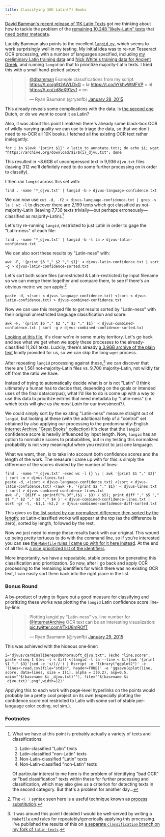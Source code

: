 ```yaml
---
title: Classifying 10K Latin(?) Books
---
```


[David Bamman's recent release of 11K Latin Texts](http://www.cs.cmu.edu/~dbamman/latin.html) got me thinking about how to tackle the problem of the [remaining 10,248 "likely-Latin" texts](https://github.com/dbamman/latin-texts/tree/master/metadata) that [need better metadata](http://chronicle.com/article/Googles-Book-Search-A/48245/).

Luckily Bamman also points to the excellent [`langid.py`](https://github.com/saffsd/langid.py), which seems to work surprisingly well in my testing. My initial idea was to re-run Tesseract OCR processing, with a number of languages specified, including [my preliminary Latin training data](https://ryanfb.github.io/latinocr/) and [Nick White's training data for Ancient Greek](http://ancientgreekocr.org/), and running `langid` on that to prioritize majority-Latin texts. I tried this with a small hand-picked subset:

> <blockquote class="twitter-tweet" data-conversation="none" lang="en"><p><a href="https://twitter.com/dbamman">@dbamman</a> Example classifications from my script:&#10;<a href="https://t.co/g9t2AWLDkG">https://t.co/g9t2AWLDkG</a> = la&#10;<a href="https://t.co/hYkhvWMFVP">https://t.co/hYkhvWMFVP</a> = nl&#10;<a href="https://t.co/zd8eX91zy1">https://t.co/zd8eX91zy1</a> = en</p>&mdash; Ryan Baumann (@ryanfb) <a href="https://twitter.com/ryanfb/status/560518429653102593">January 28, 2015</a></blockquote>
<script async src="//platform.twitter.com/widgets.js" charset="utf-8"></script>

This already reveals some complications with the data. Is [the second one](https://archive.org/details/corpusdocumento00frgoog) Dutch, or do we want to count it as Latin? 

Also, it was about this point I realized: there's already some black-box OCR of wildly-varying quality we can use to triage the data, so that we don't need to re-OCR all 10K books. I fetched all the existing OCR text rather inelegantly:

    for i in $(awk '{print $1}' < latin_to_annotate.txt); do echo $i; wget "https://archive.org/download/$i/${i}_djvu.txt"; done

This resulted in ~8.6GB of uncompressed text in 9,936 `djvu.txt` files (leaving 312 we'll definitely need to do some further processing on in order to classify).

I then ran `langid` across this set with:

    find . -name '*_djvu.txt' | langid -b > djvus-language-confidence.txt

We can now use `cut -d, -f2 < djvus-language-confidence.txt | grep -v la | wc -l` to discover there are 2,199 texts which got classified as not-majority-Latin (leaving 7,736 texts trivially—but perhaps erroneously—classified as majority-Latin).[^classifications]

[^classifications]: What we have at this point is probably actually a variety of texts and classifications:
    
     1. Latin-classified "Latin" texts
     2. Latin-classified "non-Latin" texts
     3. Non-Latin-classified "Latin" texts
     4. Non-Latin-classified "non-Latin" texts
    
    Of particular interest to me here is the problem of identifying "bad OCR" or "bad classification" texts within these for further processing and classification, which may also give us a criterion for detecting texts in the second category. But that's a problem for another day...

Let's try re-running `langid`, restricted to just Latin in order to gage the "Latin-ness" of each file:

    find . -name '*_djvu.txt' | langid -b -l la > djvus-latin-confidence.txt

We can also sort these results by "Latin-ness" with:

    awk -F, '{print $3 "," $2 "," $1}' < djvus-latin-confidence.txt | sort -g > djvus-latin-confidence-sorted.txt

Let's sort both score files (unrestricted & Latin-restricted) by input filename so we can merge them together and compare them, to see if there's an obvious metric we can apply:[^substitution]

    paste -d, <(sort < djvus-language-confidence.txt) <(sort < djvus-latin-confidence.txt) > djvus-combined-confidence.txt

Now we can use this merged file to get results sorted by "Latin-ness" with their original unrestricted language classification and score:

    awk -F, '{print $6 "," $2 "," $3 "," $1}' < djvus-combined-confidence.txt | sort -g > djvus-combined-confidence-sorted.txt

[Looking at this file](https://gist.github.com/bf02014b19ecf92eacc1), it's clear we're in some murky territory. Let's go back and see what we get when we apply these processes to the already-classified 11,261 texts. Luckily, there's already [a 3.9GB archive of the plain text](https://docs.google.com/uc?id=0B5pGKi0iCsnbZEdHZ3N6d216am8&export=download) kindly provided for us, so we can skip the long `wget` process.

After repeating `langid` processing against these,[^make] we can discover that there are 1,561 not-majority-Latin files vs. 9,700 majority-Latin, not wildly far off from the ratio we have.

[^make]: It was around this point I decided I would be well-served by writing a `Makefile` and rules for repeatably/generically applying this processing. I've published the results of this on [a separate `classification` branch on my fork of `latin-texts`](https://github.com/ryanfb/latin-texts/tree/classification/metadata).

Instead of trying to automatically decide what is or is not "Latin" (I think ultimately a human has to decide that, depending on the goals or intended uses of the final data/corpus), what I'd like to do is come up with a way to use this data to prioritize entries that need metadata by "Latin-ness" (i.e. which texts will give us *the most Latin* for our investment?).

We could simply sort by the existing "Latin-ness" measure straight out of `langid`, but looking at these (with the additional help of a "control" set obtained by also applying our processing to the predominantly-English [Internet Archive "Great Books" collection](https://archive.org/details/greatbooks)) it's clear that the `langid` confidence score is heavily influenced by input length. Now, `langid` has an option to normalize scores to probabilities, but in my testing this normalized probability is not very meaningful when you restrict to just one language.

What we want, then, is to take into account both confidence scores and the length of the work. The measure I came up with for this is simply the difference of the scores divided by the number of lines:

    find . -name '*_djvu.txt' -exec wc -l {} \; | awk '{print $1 "," $2}' | sort -n > djvus-lines.txt
    paste -d, <(sort < djvus-language-confidence.txt) <(sort < djvus-latin-confidence.txt) <(awk -F, '{print $2 "," $1}' < djvus-lines.txt | sort) > djvus-combined-confidence-lines.txt
    awk -F, '{diff = sprintf("%.3f",($1 - $3) / $5); print diff "," $5 "," $1 "," $2 "," $3 "," $4 }' < djvus-combined-confidence-lines.txt | sort -gr -t, -k1,1 -k2,2  > djvus-combined-confidence-diff-sorted.txt

This gives us [the list sorted by our normalized difference then sorted by the length](https://gist.github.com/806817718fd4b2976f14); so Latin-classified works will appear at the top (as the difference is zero), sorted by length, followed by the rest.

Now we just need to merge these results back with our original. This wound up being pretty tortuous to do with the command line, so if you're interested you can see [the `Makefile` rules I came up with for it here instead](https://github.com/ryanfb/latin-texts/blob/classification/metadata/Makefile#L44-L63). At the end of all this is [a nice prioritized list of the identifiers](https://github.com/ryanfb/latin-texts/blob/sort/metadata/latin_to_annotate.txt).

More importantly, we have a repeatable, stable process for generating this classification and prioritization. So now, after I go back and apply OCR processing to the remaining identifiers for which there was no existing OCR text, I can easily sort them back into the right place in the list.

### Bonus Round

A by-product of trying to figure out a good measure for classifying and prioritizing these works was plotting the `langid` Latin confidence score line-by-line:

> <blockquote class="twitter-tweet" lang="en"><p>Plotting langid.py “Latin-ness” vs. line number for <a href="https://twitter.com/internetarchive">@InternetArchive</a> OCR text can be an interesting visualization: <a href="http://t.co/rTkU8mROfT">pic.twitter.com/rTkU8mROfT</a></p>&mdash; Ryan Baumann (@ryanfb) <a href="https://twitter.com/ryanfb/status/560937791610421248">January 29, 2015</a></blockquote>
<script async src="//platform.twitter.com/widgets.js" charset="utf-8"></script>

This was achieved with the hideous one-liner:

    i="djvus/carminaliberepod00horauoft_djvu.txt"; (echo "line,score"; paste <(seq 1 $(wc -l < $i)) <(langid -l la --line < $i)|awk '{print $1 "," $3}'|sed -e 's/)//') | Rscript -e 'library("ggplot2")' -e 'lines<-read.csv(file="stdin", header=TRUE)' -e 'ggsave(qplot(line, score, data=lines, size = I(1), alpha = I(0.2), asp=0.5, main="'$(basename $i _djvu.txt)'"), file="'$(basename $i _djvu.txt)'.png",width=12)'

Applying this to each work with page-level hyperlinks on the points would probably be a pretty cool project on its own (especially plotting the confidence score not restricted to Latin with some sort of stable per-language color coding, vel sim.).

### Footnotes

[^erratic]: Found with `find . -name '*.xml_meta.txt' -exec rm {} \;` to remove `xml_meta.txt` files, then `find . -name '*.txt' | grep -v djvu`.
[^substitution]: The `<( )` syntax seen here is a useful technique known as [process substitution](http://tldp.org/LDP/abs/html/process-sub.html).
